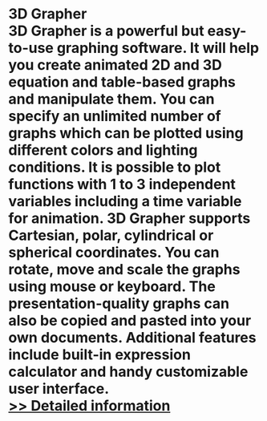 # 3D Grapher<br />3D Grapher is a powerful but easy-to-use graphing software. It will help you create animated 2D and 3D equation and table-based graphs and manipulate them. You can specify an unlimited number of graphs which can be plotted using different colors and lighting conditions. It is possible to plot functions with 1 to 3 independent variables including a time variable for animation. 3D Grapher supports Cartesian, polar, cylindrical or spherical coordinates. You can rotate, move and scale the graphs using mouse or keyboard. The presentation-quality graphs can also be copied and pasted into your own documents. Additional features include built-in expression calculator and handy customizable user interface.<br />[>> Detailed information](https://secure.shareit.com/shareit/product.html?productid=138541&affiliateid=200057808)
